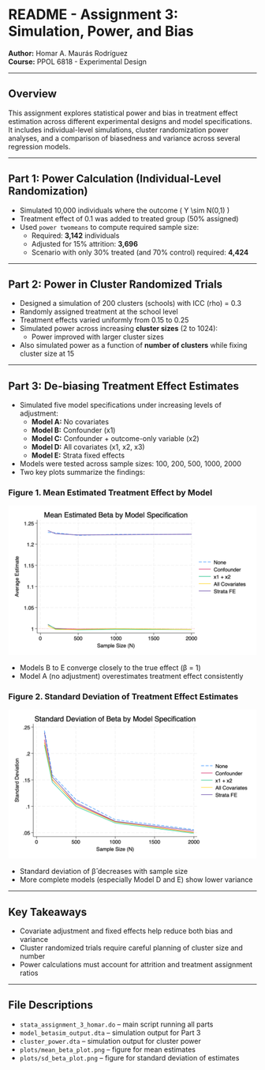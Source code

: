 # README - Assignment 3: Simulation, Power, and Bias

**Author:** Homar A. Maurás Rodríguez  
**Course:** PPOL 6818 - Experimental Design  

---

## Overview
This assignment explores statistical power and bias in treatment effect estimation across different experimental designs and model specifications. It includes individual-level simulations, cluster randomization power analyses, and a comparison of biasedness and variance across several regression models.

---

## Part 1: Power Calculation (Individual-Level Randomization)
- Simulated 10,000 individuals where the outcome \( Y \sim N(0,1) \)
- Treatment effect of 0.1 was added to treated group (50% assigned)
- Used `power twomeans` to compute required sample size:
  - Required: **3,142** individuals
  - Adjusted for 15% attrition: **3,696**
  - Scenario with only 30% treated (and 70% control) required: **4,424**

---

## Part 2: Power in Cluster Randomized Trials
- Designed a simulation of 200 clusters (schools) with ICC (rho) = 0.3
- Randomly assigned treatment at the school level
- Treatment effects varied uniformly from 0.15 to 0.25
- Simulated power across increasing **cluster sizes** (2 to 1024):
  - Power improved with larger cluster sizes
- Also simulated power as a function of **number of clusters** while fixing cluster size at 15

---

## Part 3: De-biasing Treatment Effect Estimates
- Simulated five model specifications under increasing levels of adjustment:
  - **Model A:** No covariates
  - **Model B:** Confounder (x1)
  - **Model C:** Confounder + outcome-only variable (x2)
  - **Model D:** All covariates (x1, x2, x3)
  - **Model E:** Strata fixed effects
- Models were tested across sample sizes: 100, 200, 500, 1000, 2000
- Two key plots summarize the findings:

### Figure 1. Mean Estimated Treatment Effect by Model
![Mean Beta Plot](plots/mean_beta_plot.png)
- Models B to E converge closely to the true effect (β = 1)
- Model A (no adjustment) overestimates treatment effect consistently

### Figure 2. Standard Deviation of Treatment Effect Estimates
![SD Beta Plot](plots/sd_beta_plot.png)
- Standard deviation of β̂ decreases with sample size
- More complete models (especially Model D and E) show lower variance

---

## Key Takeaways
- Covariate adjustment and fixed effects help reduce both bias and variance
- Cluster randomized trials require careful planning of cluster size and number
- Power calculations must account for attrition and treatment assignment ratios

---

## File Descriptions
- `stata_assignment_3_homar.do` – main script running all parts
- `model_betasim_output.dta` – simulation output for Part 3
- `cluster_power.dta` – simulation output for cluster power
- `plots/mean_beta_plot.png` – figure for mean estimates
- `plots/sd_beta_plot.png` – figure for standard deviation of estimates
